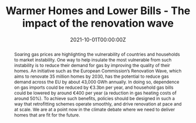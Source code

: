 ---
abstract: "Soaring gas prices are highlighting the vulnerability of countries and households to market instability. One way to help insulate the most vulnerable from such instability is to reduce their demand for gas by improving the quality of their homes. An initiative such as the European Commission’s Renovation Wave, which aims to renovate 35 million homes by 2030, has the potential to reduce gas demand across the EU by about 43,000 GWh annually. In doing so, dependence on gas imports could be reduced by €3.3bn per year, and household gas bills could be lowered by around €400 per year (a reduction in gas heating costs of around 50%). To achieve such benefits, policies should be designed in such a way that retrofitting schemes operate smoothly, and drive renovation at pace and at scale. We are at a point now in the climate debate where we need to deliver homes that are fit for the future."
authors:
- Jon Stenning
- Ciaran Nevin
- Finn-Henrik Barton
- Ornella Dellaccio
date: "2021-10-01T00:00:00Z"
doi: ""
featured: false
image:
  #caption: ""
  focal_point: ""
  preview_only: false
projects: []
publication: '*Warmer Homes and Lower Bills - The impact of the renovation wave*'
publication_short: ""
publication_types:
#- "1" #Conference paper
#- "2" #Journal Article
#- "3" #Preprint
- "4" #Report
#- "5" #Book
#- "6" #Book Section
#- "7" #Thesis
#- "8" #Patent
publishDate: "2021-10-01T00:00:00Z"
#slides: example
summary: "The report assesses the potential impact of the renovation wave on the gas demand for heating in the EU. The analysis was based on a new buildingstock model developed by Pim Vercoulen and myself. I conducted the scenario modelling which was used to calculate changes in consumer expenditures. The work, was prepared in the lead-up to COP26, and influenced a subsequent report on the [building renovations and gas demand](https://www.camecon.com/wp-content/uploads/2021/10/BuildingRenovations_and_GasDemand_Final.pdf)."
tags:
- Environment
- Modelling

links:
- name: PDF
  url: https://www.camecon.com/what/our-work/the-renovation-wave-can-cut-eu-gas-imports-and-reduce-consumer-bills/
  icon_pack: fas
  icon: file
#- name: slides
#  url: ""
#  icon_pack: far
#  icon: image
title: "Warmer Homes and Lower Bills - The impact of the renovation wave"
url_code: ""
url_dataset: ""
url_pdf: 
url_poster: ""
url_project: ""
url_slides: ""
url_source: ""
url_video: ""
---